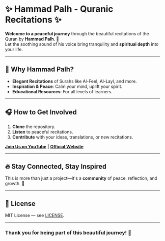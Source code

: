 # ✨ **Hammad Palh - Quranic Recitations** ✨

**Welcome to a peaceful journey** through the beautiful recitations of the Quran by **Hammad Palh**. 🌙  
Let the soothing sound of his voice bring tranquility and **spiritual depth** into your life.

---

## 🌟 **Why Hammad Palh?**

- **Elegant Recitations** of Surahs like Al-Feel, Al-Layl, and more.  
- **Inspiration & Peace**: Calm your mind, uplift your spirit.  
- **Educational Resources**: For all levels of learners.

---

## 🎧 **How to Get Involved**

1. **Clone** the repository.
2. **Listen** to peaceful recitations.
3. **Contribute** with your ideas, translations, or new recitations.  
   
[**Join Us on YouTube**](https://www.youtube.com/%40HammadPalh?utm_source=github) | [**Official Website**](http://yourwebsite.com)

---

## 🔥 **Stay Connected, Stay Inspired**

This is more than just a project—it's a **community** of peace, reflection, and growth. 🌸

---

## 📜 **License**  
MIT License — see [LICENSE](LICENSE).

---

### **Thank you for being part of this beautiful journey!** 🌙
